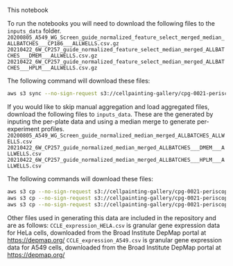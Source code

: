 This notebook 

To run the notebooks you will need to download the following files to the `inputs_data` folder.
`20200805_A549_WG_Screen_guide_normalized_feature_select_merged_median_ALLBATCHES___CP186___ALLWELLS.csv.gz`
`20210422_6W_CP257_guide_normalized_feature_select_median_merged_ALLBATCHES___DMEM___ALLWELLS.csv.gz`
`20210422_6W_CP257_guide_normalized_feature_select_median_merged_ALLBATCHES___HPLM___ALLWELLS.csv.gz`

The following command will download these files:
```bash
aws s3 sync --no-sign-request s3://cellpainting-gallery/cpg-0021-periscope/broad/workspace/profiles/ inputs_data --exclude "*" --include "20210422_6W_CP257_guide_normalized_ALLBATCHES___*" --include "20200805_A549_WG_Screen_guide_normalized_ALLBATCHES___*"
```

If you would like to skip manual aggregation and load aggregated files, download the following files to `inputs_data`.
These are the generated by inputing the per-plate data and using a median merge to generate per-experiment profiles.
`20200805_A549_WG_Screen_guide_normalized_median_merged_ALLBATCHES_ALLWELLS.csv`
`20210422_6W_CP257_guide_normalized_median_merged_ALLBATCHES___DMEM___ALLWELLS.csv`
`20210422_6W_CP257_guide_normalized_median_merged_ALLBATCHES___HPLM___ALLWELLS.csv`

The following commands will download these files:
```bash
aws s3 cp --no-sign-request s3://cellpainting-gallery/cpg-0021-periscope/broad/workspace/profiles/20200805_A549_WG_Screen_guide_normalized_median_merged_ALLBATCHES_ALLWELLS.csv inputs_data/
aws s3 cp --no-sign-request s3://cellpainting-gallery/cpg-0021-periscope/broad/workspace/profiles/20210422_6W_CP257_guide_normalized_median_merged_ALLBATCHES___DMEM___ALLWELLS.csv inputs_data/
aws s3 cp --no-sign-request s3://cellpainting-gallery/cpg-0021-periscope/broad/workspace/profiles/20210422_6W_CP257_guide_normalized_median_merged_ALLBATCHES___HPLM___ALLWELLS.csv inputs_data/
```

Other files used in generating this data are included in the repository and are as follows:
`CCLE_expression_HELA.csv` is granular gene expression data for HeLa cells, downloaded from the Broad Institute DepMap portal at https://depmap.org/
`CCLE_expression_A549.csv` is granular gene expression data for A549 cells, downloaded from the Broad Institute DepMap portal at https://depmap.org/